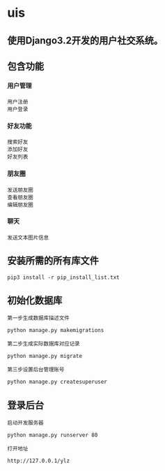 # uis
使用Django3.2开发的用户社交系统。
---
## 包含功能
#### 用户管理
    用户注册
    用户登录
#### 好友功能
    搜索好友
    添加好友
    好友列表
#### 朋友圈
    发送朋友圈
    查看朋友圈
    编辑朋友圈
#### 聊天
    发送文本图片信息


## 安装所需的所有库文件
~~~
pip3 install -r pip_install_list.txt
~~~
## 初始化数据库
~~~
第一步生成数据库描述文件

python manage.py makemigrations

第二步生成实际数据库对应记录

python manage.py migrate

第三步设置后台管理账号

python manage.py createsuperuser
~~~
## 登录后台
~~~
启动开发服务器

python manage.py runserver 80

打开地址

http://127.0.0.1/ylz
~~~
